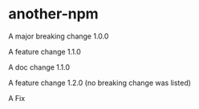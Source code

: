# another-npm

A major breaking change 1.0.0

A feature change 1.1.0

A doc change 1.1.0

A feature change 1.2.0 (no breaking change was listed)

A Fix
